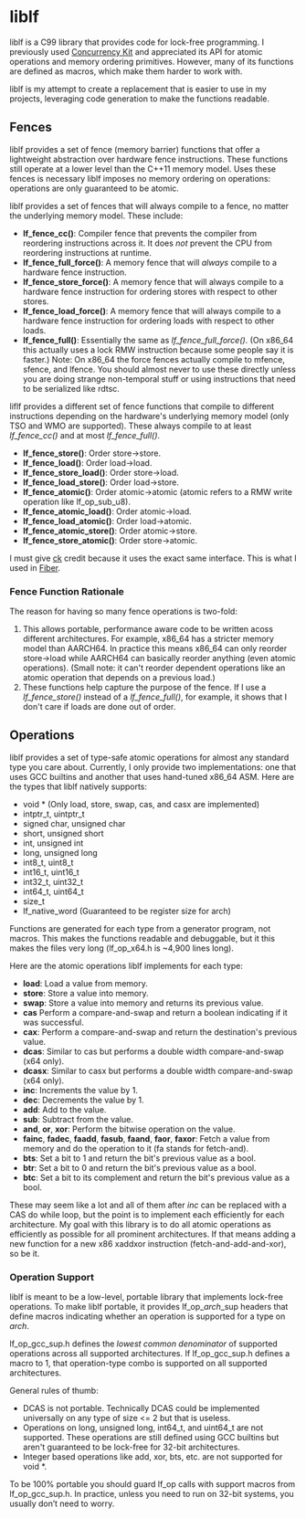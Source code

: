 # liblf
liblf is a C99 library that provides code for lock-free programming.
I previously used [Concurrency Kit](https://github.com/concurrencykit/ck) and
appreciated its API for atomic operations and memory ordering primitives.
However, many of its functions are defined as macros, which make them harder
to work with.

liblf is my attempt to create a replacement that is easier to use in my projects,
leveraging code generation to make the functions readable.

## Fences
liblf provides a set of fence (memory barrier) functions that offer a lightweight
abstraction over hardware fence instructions. These functions still operate at a
lower level than the C++11 memory model. Uses these fences is necessary liblf
imposes no memory ordering on operations: operations are only guaranteed to be
atomic.

liblf provides a set of fences that will always compile to a fence, no matter the
underlying memory model. These include:
- **lf_fence_cc()**: Compiler fence that prevents the compiler from reordering
  instructions across it. It does *not* prevent the CPU from reordering instructions
  at runtime.
- **lf_fence_full_force()**: A memory fence that will *always* compile to a
  hardware fence instruction.
- **lf_fence_store_force()**: A memory fence that will always compile to a hardware
  fence instruction for ordering stores with respect to other stores.
- **lf_fence_load_force()**: A memory fence that will always compile to a hardware
  fence instruction for ordering loads with respect to other loads.
- **lf_fence_full()**: Essentially the same as *lf_fence_full_force()*. (On x86_64
  this actually uses a lock RMW instruction because some people say it is faster.)
Note: On x86_64 the force fences actually compile to mfence, sfence, and lfence. You
should almost never to use these directly unless you are doing strange non-temporal
stuff or using instructions that need to be serialized like rdtsc.

liflf provides a different set of fence functions that compile to different instructions
depending on the hardware's underlying memory model (only TSO and WMO are supported).
These always compile to at least *lf_fence_cc()* and at most *lf_fence_full()*.
- **lf_fence_store()**: Order store->store.
- **lf_fence_load()**: Order load->load.
- **lf_fence_store_load()**: Order store->load.
- **lf_fence_load_store()**: Order load->store.
- **lf_fence_atomic()**: Order atomic->atomic (atomic refers to a RMW write operation
  like lf_op_sub_u8).
- **lf_fence_atomic_load()**: Order atomic->load.
- **lf_fence_load_atomic()**: Order load->atomic.
- **lf_fence_atomic_store()**: Order atomic->store.
- **lf_fence_store_atomic()**: Order store->atomic.

I must give [ck](https://github.com/concurrencykit/ck) credit because it uses the
exact same interface. This is what I used in [Fiber](https://github.com/carterww/fiber).

### Fence Function Rationale
The reason for having so many fence operations is two-fold:
1. This allows portable, performance aware code to be written acoss different architectures.
   For example, x86_64 has a stricter memory model than AARCH64. In practice this means
   x86_64 can only reorder store->load while AARCH64 can basically reorder anything (even
   atomic operations). (Small note: it can't reorder dependent operations like an atomic
   operation that depends on a previous load.)
2. These functions help capture the purpose of the fence. If I use a *lf_fence_store()*
   instead of a *lf_fence_full()*, for example, it shows that I don't care if loads
   are done out of order.

## Operations
liblf provides a set of type-safe atomic operations for almost any standard type you
care about. Currently, I only provide two implementations: one that uses GCC builtins
and another that uses hand-tuned x86_64 ASM. Here are the types that liblf natively
supports:
- void * (Only load, store, swap, cas, and casx are implemented)
- intptr_t, uintptr_t
- signed char, unsigned char
- short, unsigned short
- int, unsigned int
- long, unsigned long
- int8_t, uint8_t
- int16_t, uint16_t
- int32_t, uint32_t
- int64_t, uint64_t
- size_t
- lf_native_word (Guaranteed to be register size for arch)

Functions are generated for each type from a generator program, not macros. This makes
the functions readable and debuggable, but it this makes the files very long
(lf_op_x64.h is ~4,900 lines long).

Here are the atomic operations liblf implements for each type:
- **load**: Load a value from memory.
- **store**: Store a value into memory.
- **swap**: Store a value into memory and returns its previous value.
- **cas** Perform a compare-and-swap and return a boolean indicating
  if it was successful.
- **cax**: Perform a compare-and-swap and return the destination's previous value.
- **dcas**: Similar to cas but performs a double width compare-and-swap (x64 only).
- **dcasx**: Similar to casx but performs a double width compare-and-swap (x64 only).
- **inc**: Increments the value by 1.
- **dec**: Decrements the value by 1.
- **add**: Add to the value.
- **sub**: Subtract from the value.
- **and**, **or**, **xor**: Perform the bitwise operation on the value.
- **fainc**, **fadec**, **faadd**, **fasub**, **faand**, **faor**, **faxor**: Fetch a
  value from memory and do the operation to it (fa stands for fetch-and).
- **bts**: Set a bit to 1 and return the bit's previous value as a bool.
- **btr**: Set a bit to 0 and return the bit's previous value as a bool.
- **btc**: Set a bit to its complement and return the bit's previous value as a bool.

These may seem like a lot and all of them after *inc* can be replaced with a CAS do
while loop, but the point is to implement each efficiently for each architecture. My
goal with this library is to do all atomic operations as efficiently as possible for
all prominent architectures. If that means adding a new function for a new x86 xaddxor
instruction (fetch-and-add-and-xor), so be it.

### Operation Support
liblf is meant to be a low-level, portable library that implements lock-free operations.
To make liblf portable, it provides lf_op_*arch*_sup headers that define macros
indicating whether an operation is supported for a type on *arch*.

lf_op_gcc_sup.h defines the *lowest common denominator* of supported operations across all
supported architectures. If lf_op_gcc_sup.h defines a macro to 1, that operation-type
combo is supported on all supported architectures.

General rules of thumb:
- DCAS is not portable. Technically DCAS could be implemented universally on any
  type of size <= 2 but that is useless.
- Operations on long, unsigned long, int64_t, and uint64_t are not supported. These
  operations are still defined using GCC builtins but aren't guaranteed to be
  lock-free for 32-bit architectures.
- Integer based operations like add, xor, bts, etc. are not supported for void *.

To be 100% portable you should guard lf_op calls with support macros from
lf_op_gcc_sup.h. In practice, unless you need to run on 32-bit systems, you
usually don’t need to worry.
